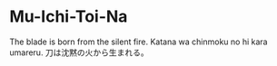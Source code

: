 # Mu-Ichi-Toi-Na
The blade is born from the silent fire. Katana wa chinmoku no hi kara umareru. 刀は沈黙の火から生まれる。
